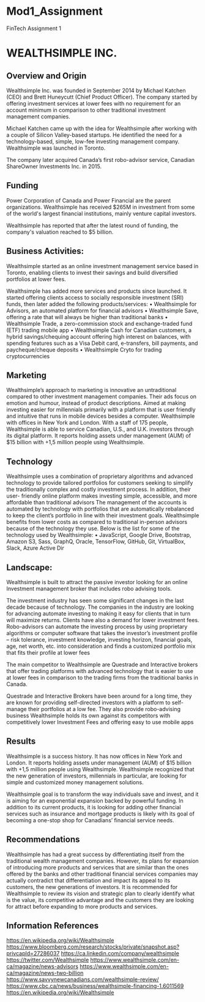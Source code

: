 # Mod1_Assignment
FinTech Assignment 1
# WEALTHSIMPLE INC.

## Overview and Origin

Wealthsimple Inc. was founded in September 2014 by Michael Katchen (CEO) and Brett Huneycutt (Chief Product Officer). The company started by offering investment services at lower fees with no requirement for an account minimum in comparison to other traditional investment management companies.

Michael Katchen came up with the idea for Wealthsimple after working with a couple of Silicon Valley-based startups. He identified the need for a technology-based, simple, low-fee investing management company. Wealthsimple was launched in Toronto.

The company later acquired Canada’s first robo-advisor service, Canadian ShareOwner Investments Inc. in 2015. 

## Funding 

Power Corporation of Canada and Power Financial are the parent organizations. Wealthsimple has received $265M in investment from some of the world's largest financial institutions, mainly venture capital investors.

Wealthsimple has reported that after the latest round of funding, the company's valuation reached to $5 billion.


## Business Activities:

Wealthsimple started as an online investment management service based in Toronto, enabling clients to invest their savings and build diversified portfolios at lower fees. 

Wealthsimple has added more services and products since launched. It started offering clients access to socially responsible investment (SRI) funds, then later added the following products/services:
•	Wealthsimple for Advisors, an automated platform for financial advisors
•	Wealthsimple Save, offering a rate that will always be higher than traditional banks
•	Wealthsimple Trade, a zero-commission stock and exchange-traded fund (ETF) trading mobile app
•	Wealthsimple Cash for Canadian customers, a hybrid savings/chequing account offering high interest on balances, with spending features such as a Visa Debit card, e-transfers, bill payments, and paycheque/cheque deposits
•	Wealthsimple Cryto for trading cryptocurrencies

## Marketing 
Wealthsimple’s approach to marketing is innovative an untraditional compared to other investment management companies. Their ads focus on emotion and humour, instead of product descriptions. Aimed at making investing easier for millennials primarily with a platform that is user friendly and intuitive that runs in mobile devices besides a computer.
Wealthsimple with offices in New York and London. With a staff of 175 people, Wealthsimple is able to service Canadian, U.S., and U.K. investors through its digital platform. It reports holding assets under management (AUM) of $15 billion with +1,5 million people using Wealthsimple. 
## Technology 
Wealthsimple uses a combination of proprietary algorithms and advanced technology to provide tailored portfolios for customers seeking to simplify the traditionally complex and costly investment process. In addition, their user- friendly online platform makes investing simple, accessible, and more affordable than traditional advisors 
The management of the accounts is automated by technology with portfolios that are automatically rebalanced to keep the client’s portfolio in line with their investment goals. Wealthsimple benefits from lower costs as compared to traditional in-person advisors because of the technology they use. 
Below is the list for some of the technology used by Wealthsimple:
•	JavaScript, Google Drive, Bootstrap, Amazon S3, Sass, GraphQ, Oracle, TensorFlow, GitHub, Git, VirtualBox, Slack,  Azure Active Dir 

## Landscape:

Wealthsimple is built to attract the passive investor looking for an online Investment management broker that includes robo advising tools.

The investment industry has seen some significant changes in the last decade because of technology. The companies in the industry are looking for advancing automate investing to making it easy for clients that in turn will maximize returns. Clients have also a demand for lower investment fees. Robo-advisors can automate the investing process by using proprietary algorithms or computer software that takes the investor’s investment profile – risk tolerance, investment knowledge, investing horizon, financial goals, age, net worth, etc. into consideration and finds a customized portfolio mix that fits their profile at lower fees

The main competitor to Wealthsimple are Questrade and Interactive brokers that offer trading platforms with advanced technology that is easier to use at lower fees in comparison to the trading firms from the traditional banks in Canada. 

Questrade and Interactive Brokers have been around for a long time, they are known for providing self-directed investors with a platform to self-manage their portfolios at a low fee. They also provide robo-advising business
Wealthsimple holds its own against its competitors with competitively lower Investment Fees and offering easy to use mobile apps
## Results

Wealthsimple is a success history. It has now offices in New York and London. It reports holding assets under management (AUM) of $15 billion with +1,5 million people using Wealthsimple. Wealthsimple recognized that the new generation of investors, millennials in particular, are looking for simple and customized money management solutions. 

Wealthsimple goal is to transform the way individuals save and invest, and it is aiming for an exponential expansion backed by powerful funding. In addition to its current products, it is looking for adding other financial services such as insurance and mortgage products is likely with its goal of becoming a one-stop shop for Canadians’ financial service needs. 

## Recommendations

Wealthsimple has had a great success by differentiating itself from the traditional wealth management companies. However, its plans for expansion of introducing more products and services that are similar than the ones offered by the banks and other traditional financial services companies may actually contradict that differentiation and impact its appeal to its customers, the new generations of investors. It is recommended for Wealthsimple to review its vision and strategic plan to clearly identify what is the value, its competitive advantage and the customers they are looking for attract before expanding to more products and services. 

## Information References

https://en.wikipedia.org/wiki/Wealthsimple https://www.bloomberg.com/research/stocks/private/snapshot.asp?privcapId=27286037 https://ca.linkedin.com/company/wealthsimple
https://twitter.com/Wealthsimple 
https://www.wealthsimple.com/en-ca/magazine/news-advisors
https://www.wealthsimple.com/en-ca/magazine/news-two-billion 
https://www.savvynewcanadians.com/wealthsimple-review/
https://www.cbc.ca/news/business/wealthsimple-financing-1.6011569
https://en.wikipedia.org/wiki/Wealthsimple
